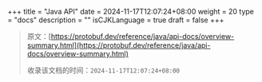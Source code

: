 +++
title = "Java API"
date = 2024-11-17T12:07:24+08:00
weight = 20
type = "docs"
description = ""
isCJKLanguage = true
draft = false
+++

> 原文：[https://protobuf.dev/reference/java/api-docs/overview-summary.html](https://protobuf.dev/reference/java/api-docs/overview-summary.html)
>
> 收录该文档的时间：`2024-11-17T12:07:24+08:00`
